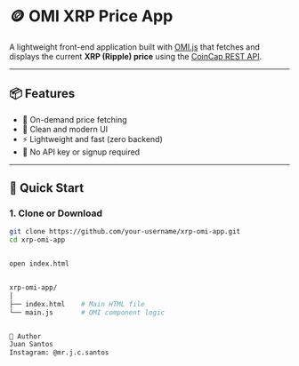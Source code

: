 # 🪙 OMI XRP Price App

A lightweight front-end application built with [OMI.js](https://omi.dev/) that fetches and displays the current **XRP (Ripple) price** using the [CoinCap REST API](https://docs.coincap.io/).

---

## 📦 Features

- 🔁 On-demand price fetching
- 🎨 Clean and modern UI
- ⚡️ Lightweight and fast (zero backend)
- 🚫 No API key or signup required

---

## 🚀 Quick Start

### 1. Clone or Download

```bash
git clone https://github.com/your-username/xrp-omi-app.git
cd xrp-omi-app


open index.html


xrp-omi-app/
│
├── index.html    # Main HTML file
└── main.js       # OMI component logic


👤 Author
Juan Santos
Instagram: @mr.j.c.santos

